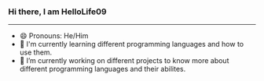 ### Hi there, I am HelloLife09
________________
- 😄 Pronouns: He/Him
- 🌱 I'm currently learning different programming languages and how to use them.
- 🔭 I’m currently working on different projects to know more about different programming languages and their abilites.
<!--
**HelloLife09/HelloLife09** is a ✨ _special_ ✨ repository because its `README.md` (this file) appears on your GitHub profile.

Here are some ideas to get you started:

- 🔭 I’m currently working on ...
- 🌱 I’m currently learning ...
- 👯 I’m looking to collaborate on ...
- 🤔 I’m looking for help with ...
- 💬 Ask me about ...
- 📫 How to reach me: ...
- 😄 Pronouns: ...
- ⚡ Fun fact: ...
-->
